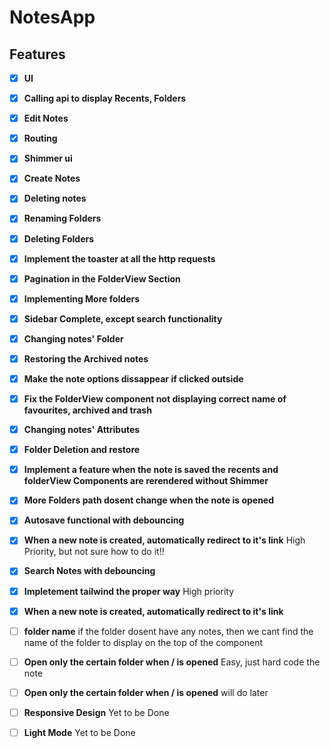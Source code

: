 # NotesApp
## Features

- [x] **UI** 
- [x] **Calling api to display Recents, Folders** 
- [x] **Edit Notes** 
- [x] **Routing** 
- [x] **Shimmer ui** 
- [x] **Create Notes** 
- [x] **Deleting notes** 
- [x] **Renaming Folders** 
- [x] **Deleting Folders** 
- [x] **Implement the toaster at all the http requests** 
- [x] **Pagination in the FolderView Section** 
- [x] **Implementing More folders** 
- [x] **Sidebar Complete, except search functionality** 
- [x] **Changing notes' Folder**
- [x] **Restoring the Archived notes**
- [x] **Make the note options dissappear if clicked outside**
- [x] **Fix the FolderView component not displaying correct name of favourites, archived and trash**
- [x] **Changing notes' Attributes**
- [x] **Folder Deletion and restore**
- [x] **Implement a feature when the note is saved the recents and folderView Components are rerendered without Shimmer**
- [x] **More Folders path dosent change when the note is opened**
- [x] **Autosave functional with debouncing**
- [x] **When a new note is created, automatically redirect to it's link** High Priority, but not sure how to do it!!
- [x] **Search Notes with debouncing** 
- [x] **Impletement tailwind the proper way** High priority
- [x] **When a new note is created, automatically redirect to it's link**
- [ ] **folder name** if the folder dosent have any notes, then we cant find the name of the folder to display on the top of the component
- [ ] **Open only the certain folder when / is opened** Easy, just hard code the note
- [ ] **Open only the certain folder when / is opened** will do later
- [ ] **Responsive Design** Yet to be Done
- [ ] **Light Mode** Yet to be Done

